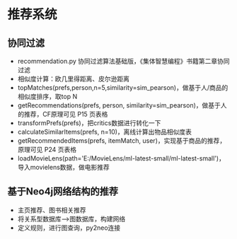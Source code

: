 # 推荐系统
## 协同过滤
* recommendation.py 协同过滤算法基础版，《集体智慧编程》书籍第二章协同过滤
* 相似度计算：欧几里得距离、皮尔逊距离
* topMatches(prefs,person,n=5,similarity=sim_pearson)，做基于人/商品的相似度排序，取top N
* getRecommendations(prefs, person, similarity=sim_pearson)，做基于人的推荐，CF原理可见 P15 页表格
* transformPrefs(prefs)，把critics数据进行转化一下
* calculateSimilarItems(prefs, n=10)，离线计算出物品相似度表
* getRecommendedItems(prefs, itemMatch, user)，实现基于商品的推荐，原理可见 P24 页表格
* loadMovieLens(path='E:/MovieLens/ml-latest-small/ml-latest-small')，导入movielens数据，做电影推荐
## 基于Neo4j网络结构的推荐
* 主页推荐、图书相关推荐
* 将关系型数据库——>图数据库，构建网络
* 定义规则，进行图查询，py2neo连接
